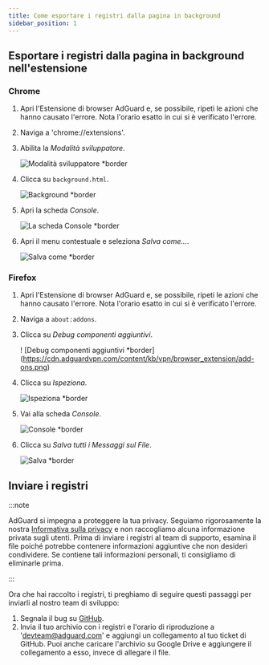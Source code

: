```yaml
---
title: Come esportare i registri dalla pagina in background
sidebar_position: 1
---
```


## Esportare i registri dalla pagina in background nell'estensione

### Chrome

1. Apri l'Estensione di browser AdGuard e, se possibile, ripeti le azioni che hanno causato l'errore. Nota l'orario esatto in cui si è verificato l'errore.

2. Naviga a 'chrome://extensions'.

3. Abilita la _Modalità sviluppatore_.

   ![Modalità sviluppatore \*border](https://cdn.adguardvpn.com/content/kb/ad_blocker/browser_extension/developer_mode1.png)

4. Clicca su `background.html`.

   ![Background \*border](https://cdn.adguardvpn.com/content/kb/ad_blocker/browser_extension/background1.png)

5. Apri la scheda _Console_.

   ![La scheda Console \*border](https://cdn.adguardvpn.com/content/kb/vpn/browser_extension/console.png)

6. Apri il menu contestuale e seleziona _Salva come…_.

   ![Salva come \*border](https://cdn.adguardvpn.com/content/kb/vpn/browser_extension/save.png)

### Firefox

1. Apri l'Estensione di browser AdGuard e, se possibile, ripeti le azioni che hanno causato l'errore. Nota l'orario esatto in cui si è verificato l'errore.

2. Naviga a `about:addons`.

3. Clicca su _Debug componenti aggiuntivi_.

   ! [Debug componenti aggiuntivi \*border] (https://cdn.adguardvpn.com/content/kb/vpn/browser_extension/add-ons.png)

4. Clicca su _Ispeziona_.

   ![Ispeziona \*border](https://cdn.adguardvpn.com/content/kb/vpn/browser_extension/inspect.png)

5. Vai alla scheda _Console_.

   ![Console \*border](https://cdn.adguardvpn.com/content/kb/vpn/browser_extension/ff_console.png)

6. Clicca su _Salva tutti i Messaggi sul File_.

   ![Salva \*border](https://cdn.adguardvpn.com/content/kb/vpn/browser_extension/save-to-file.png)

## Inviare i registri

:::note

AdGuard si impegna a proteggere la tua privacy. Seguiamo rigorosamente la nostra [Informativa sulla privacy](https://adguard.com/privacy/browser-extension.html) e non raccogliamo alcuna informazione privata sugli utenti. Prima di inviare i registri al team di supporto, esamina il file poiché potrebbe contenere informazioni aggiuntive che non desideri condividere. Se contiene tali informazioni personali, ti consigliamo di eliminarle prima.

:::

Ora che hai raccolto i registri, ti preghiamo di seguire questi passaggi per inviarli al nostro team di sviluppo:

1. Segnala il bug su [GitHub](https://github.com/AdguardTeam/AdguardBrowserExtension/issues/new/choose).
2. Invia il tuo archivio con i registri e l'orario di riproduzione a 'devteam@adguard.com' e aggiungi un collegamento al tuo ticket di GitHub. Puoi anche caricare l'archivio su Google Drive e aggiungere il collegamento a esso, invece di allegare il file.
